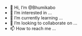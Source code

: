 - 👋 Hi, I’m @Bhumikabo
- 👀 I’m interested in ...
- 🌱 I’m currently learning ...
- 💞️ I’m looking to collaborate on ...
- 📫 How to reach me ...

<!---
Bhumikabo/Bhumikabo is a ✨ special ✨ repository because its `README.md` (this file) appears on your GitHub profile.
You can click the Preview link to take a look at your changes.
--->
